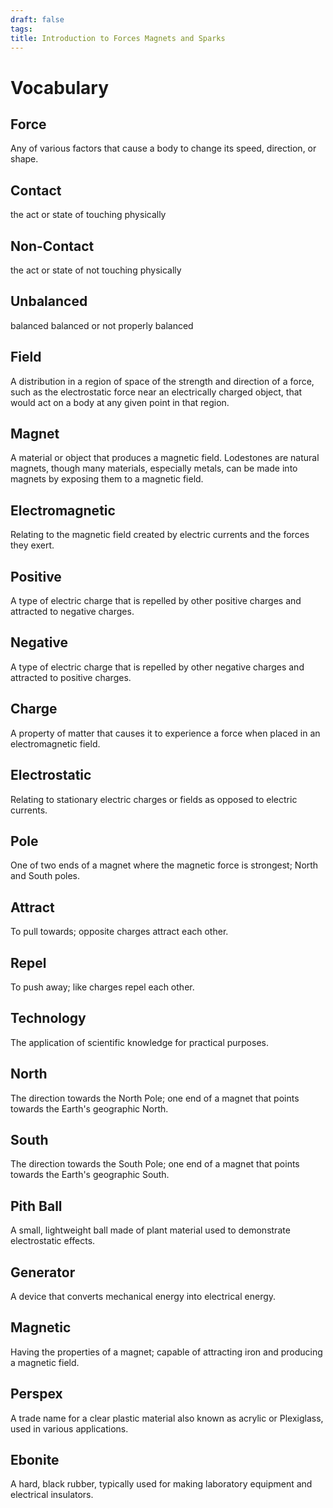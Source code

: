 ```yaml
---
draft: false
tags:
title: Introduction to Forces Magnets and Sparks
---
```


# Vocabulary

## Force

Any of various factors that cause a body to change its speed, direction, or shape.

## Contact

the act or state of touching physically

## Non-Contact

the act or state of not touching physically

## Unbalanced

 balanced balanced or not properly balanced

## Field

A distribution in a region of space of the strength and direction of a force, such as the electrostatic force near an electrically charged object, that would act on a body at any given point in that region.

## Magnet

A material or object that produces a magnetic field. Lodestones are natural magnets, though many materials, especially metals, can be made into magnets by exposing them to a magnetic field.

## Electromagnetic

Relating to the magnetic field created by electric currents and the forces they exert.

## Positive

A type of electric charge that is repelled by other positive charges and attracted to negative charges.

## Negative

A type of electric charge that is repelled by other negative charges and attracted to positive charges.

## Charge

A property of matter that causes it to experience a force when placed in an electromagnetic field.

## Electrostatic

Relating to stationary electric charges or fields as opposed to electric currents.

## Pole

One of two ends of a magnet where the magnetic force is strongest; North and South poles.

## Attract

To pull towards; opposite charges attract each other.

## Repel

To push away; like charges repel each other.

## Technology

The application of scientific knowledge for practical purposes.

## North

The direction towards the North Pole; one end of a magnet that points towards the Earth's geographic North.

## South

The direction towards the South Pole; one end of a magnet that points towards the Earth's geographic South.

## Pith Ball

A small, lightweight ball made of plant material used to demonstrate electrostatic effects.

## Generator

A device that converts mechanical energy into electrical energy.

## Magnetic

Having the properties of a magnet; capable of attracting iron and producing a magnetic field.

## Perspex

A trade name for a clear plastic material also known as acrylic or Plexiglass, used in various applications.

## Ebonite

A hard, black rubber, typically used for making laboratory equipment and electrical insulators.
